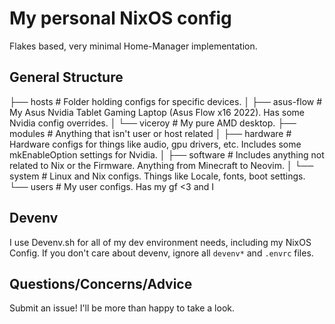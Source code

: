 # My personal NixOS config
Flakes based, very minimal Home-Manager implementation.

## General Structure
├── hosts # Folder holding configs for specific devices.
│   ├── asus-flow # My Asus Nvidia Tablet Gaming Laptop (Asus Flow x16 2022). Has some Nvidia config overrides.
│   └── viceroy # My pure AMD desktop.
├── modules # Anything that isn't user or host related
│   ├── hardware # Hardware configs for things like audio, gpu drivers, etc. Includes some mkEnableOption settings for Nvidia.
│   ├── software # Includes anything not related to Nix or the Firmware. Anything from Minecraft to Neovim.
│   └── system # Linux and Nix configs. Things like Locale, fonts, boot settings.
└── users # My user configs. Has my gf <3 and I

## Devenv
I use Devenv.sh for all of my dev environment needs, including my NixOS Config.
If you don't care about devenv, ignore all `devenv*` and `.envrc` files.

## Questions/Concerns/Advice
Submit an issue! I'll be more than happy to take a look.
